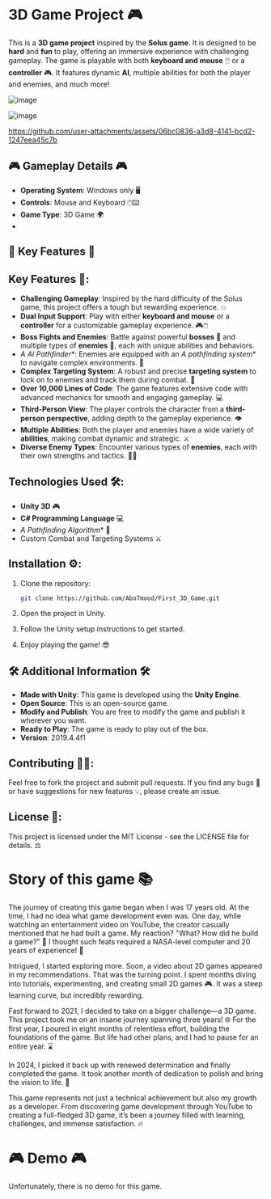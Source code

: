 # 3D Game Project 🎮

This is a **3D game project** inspired by the **Solus game**. It is designed to be **hard** and **fun** to play, offering an immersive experience with challenging gameplay. The game is playable with both **keyboard and mouse** 🖱️ or a **controller** 🎮. It features dynamic **AI**, multiple abilities for both the player and enemies, and much more!

![image](https://github.com/user-attachments/assets/66f27d47-17f6-47fd-9ab1-1941e3aa4f27)

![image](https://github.com/user-attachments/assets/119f7df9-4140-4fa8-b277-e028441d2313)

https://github.com/user-attachments/assets/06bc0836-a3d8-4141-bcd2-1247eea45c7b



## 🎮 Gameplay Details 🎮

- **Operating System**: Windows only 🖥️  
- **Controls**: Mouse and Keyboard 🖱️⌨️
- **Game Type**: 3D Game 🌍
- 
## 🌟 Key Features 🌟
## Key Features 🔑:

- **Challenging Gameplay**: Inspired by the hard difficulty of the Solus game, this project offers a tough but rewarding experience. 💥
- **Dual Input Support**: Play with either **keyboard and mouse** or a **controller** for a customizable gameplay experience. 🎮🖱️
- **Boss Fights and Enemies**: Battle against powerful **bosses** 👹 and multiple types of **enemies** 👾, each with unique abilities and behaviors.
- **A* AI Pathfinder**: Enemies are equipped with an **A* pathfinding system** to navigate complex environments. 🧠
- **Complex Targeting System**: A robust and precise **targeting system** to lock on to enemies and track them during combat. 🎯
- **Over 10,000 Lines of Code**: The game features extensive code with advanced mechanics for smooth and engaging gameplay. 💻
- **Third-Person View**: The player controls the character from a **third-person perspective**, adding depth to the gameplay experience. 👁
- **Multiple Abilities**: Both the player and enemies have a wide variety of **abilities**, making combat dynamic and strategic. ⚔️
- **Diverse Enemy Types**: Encounter various types of **enemies**, each with their own strengths and tactics. 🧟‍♂️

## Technologies Used 🛠️:

- **Unity 3D** 🎮
- **C# Programming Language** 💻
- **A* Pathfinding Algorithm** 🧠
- Custom Combat and Targeting Systems ⚔️

## Installation ⚙️:

1. Clone the repository:

   ```bash
   git clone https://github.com/Abo7mood/First_3D_Game.git
   ```
2. Open the project in Unity.
3. Follow the Unity setup instructions to get started.
4. Enjoy playing the game! 😎

## 🛠️ Additional Information 🛠️

- **Made with Unity**: This game is developed using the **Unity Engine**.
- **Open Source**: This is an open-source game.
- **Modify and Publish**: You are free to modify the game and publish it wherever you want.
- **Ready to Play**: The game is ready to play out of the box.
- **Version**: 2019.4.4f1

## Contributing 🧑‍🤝:
Feel free to fork the project and submit pull requests. If you find any bugs 🐞 or have suggestions for new features 💡, please create an issue.

## License 📜:
This project is licensed under the MIT License - see the LICENSE file for details. ⚖️

# Story of this game 📚

The journey of creating this game began when I was 17 years old. At the time, I had no idea what game development even was. One day, while watching an entertainment video on YouTube, the creator casually mentioned that he had built a game. My reaction? "What? How did he build a game?" 🤯 I thought such feats required a NASA-level computer and 20 years of experience! 🚀

Intrigued, I started exploring more. Soon, a video about 2D games appeared in my recommendations. That was the turning point. I spent months diving into tutorials, experimenting, and creating small 2D games 🎮. It was a steep learning curve, but incredibly rewarding.

Fast forward to 2021, I decided to take on a bigger challenge—a 3D game. This project took me on an insane journey spanning three years! 🌐 For the first year, I poured in eight months of relentless effort, building the foundations of the game. But life had other plans, and I had to pause for an entire year. ⌛

In 2024, I picked it back up with renewed determination and finally completed the game. It took another month of dedication to polish and bring the vision to life. 🌟

This game represents not just a technical achievement but also my growth as a developer. From discovering game development through YouTube to creating a full-fledged 3D game, it’s been a journey filled with learning, challenges, and immense satisfaction. 🔥

# 🎮 Demo 🎮

Unfortunately, there is no demo for this game.
